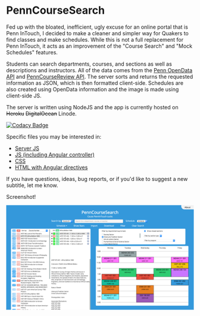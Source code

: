# PennCourseSearch

Fed up with the bloated, inefficient, ugly excuse for an online portal that is Penn InTouch, I decided to make a cleaner and simpler way for Quakers to find classes and make schedules. While this is not a full replacement for Penn InTouch, it acts as an improvement of the "Course Search" and "Mock Schedules" features.

Students can search departments, courses, and sections as well as descriptions and instructors. All of the data comes from the [Penn OpenData API](https://esb.isc-seo.upenn.edu/8091/documentation/) and [PennCourseReview API](http://pennlabs.org/docs/pcr.html). The server sorts and returns the requested information as JSON, which is then formatted client-side. Schedules are also created using OpenData information and the image is made using client-side JS.

The server is written using NodeJS and the app is currently hosted on ~~Heroku~~ ~~DigitalOcean~~ Linode.

[![Codacy Badge](https://api.codacy.com/project/badge/grade/2ba7031e553e4126a95ff0e47d65a161)](https://www.codacy.com/app/benb116/PennCourseSearch)

Specific files you may be interested in:

* [Server JS](https://github.com/benb116/PennCourseSearch/blob/Angular/index.js)
* [JS (including Angular controller)](https://github.com/benb116/PennCourseSearch/tree/Angular/public/js)
* [CSS](https://github.com/benb116/PennCourseSearch/blob/Angular/public/css/index.css)
* [HTML with Angular directives](https://github.com/benb116/PennCourseSearch/blob/Angular/views/index.html)

If you have questions, ideas, bug reports, or if you'd like to suggest a new subtitle, let me know.

Screenshot!

![image](https://raw.githubusercontent.com/benb116/PennCourseSearch/master/Screenshot.png)